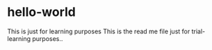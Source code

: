# hello-world
This is just for learning purposes
This is the read me file just for trial- learning purposes..



